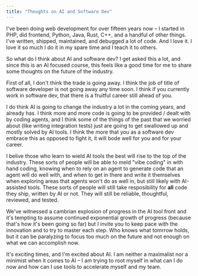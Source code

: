 ```yaml
---
title: "Thoughts on AI and Software Dev"
---
```


I've been doing web development for over fifteen years now – I started in PHP, did frontend, Python, Java, Rust, C++, and a handful of other things. I've written, shipped, maintained, and debugged a lot of code. And I love it. I love it so much I do it in my spare time and I teach it to others.

So what do I think about AI and software dev? I get asked this a lot, and since this is an AI focused course, this feels like a good time for me to share some thoughts on the future of the industry.

First of all, I don't think the trade is going away. I think the job of title of software developer is not going away any time soon. I think if you currently work in software dev, that there is a fruitful career still ahead of you.

I do think AI is going to change the industry a lot in the coming years, and already has. I think more and more code is going to be provided / dealt with by coding agents, and I think some of the things of the past that we worried about (like writing integration tests) just are going to get swallowed up and mostly solved by AI tools. I think the more that you as a software dev embrace this as opposed to fight it, it will bode well for you and for your career.

I belive those who learn to wield AI tools the best will rise to the top of the industry. These sorts of people will be able to meld "vibe coding" in with hand coding, knowing when to rely on an agent to generate code that an agent will do well with, and when to get in there and write it themselves when exploring areas that agents won't do as well in, but still likely with AI-assisted tools. These sorts of people will still take resposibility for **all** code they ship, written by AI or not. They will still be reliable, thoughtful, reviewed, and tested.

We've witnessed a cambrian explosion of progress in the AI tool front and it's tempting to assume continued exponential growth of progress (because that's how it's been going so far) but I invite you to keep pace with the innovation and to try to master each step. Who knows what tomrrow holds, but it can be paralyzing to focus too much on the future and not enough on what we can accomplish now.

It's exciting times, and I'm excited about AI. I am neither a maximalist nor a minimist when it comes to AI – I am trying to root myself in what can I do now and how can I use tools to accelerate myself and my team.
